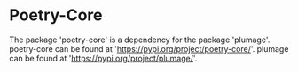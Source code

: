 # Poetry-Core
The package 'poetry-core' is a dependency for the package 'plumage'.
poetry-core can be found at 'https://pypi.org/project/poetry-core/'.
plumage can be found at 'https://pypi.org/project/plumage/'.
